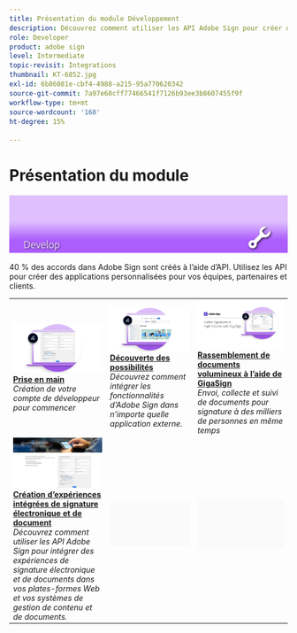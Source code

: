 ```yaml
---
title: Présentation du module Développement
description: Découvrez comment utiliser les API Adobe Sign pour créer des applications personnalisées pour vos équipes, partenaires et clients.
role: Developer
product: adobe sign
level: Intermediate
topic-revisit: Integrations
thumbnail: KT-6852.jpg
exl-id: 6b86081e-cbf4-4988-a215-95a770620342
source-git-commit: 7a97e60cff77466541f7126b93ee3b8607455f9f
workflow-type: tm+mt
source-wordcount: '160'
ht-degree: 15%

---
```


# Présentation du module

![Signer le développement de l’image](../assets/Hero-Develop.png)

40 % des accords dans Adobe Sign sont créés à l’aide d’API. Utilisez les API pour créer des applications personnalisées pour vos équipes, partenaires et clients.

<table style="table-layout:fixed">
<tr>
  <td>
    <a href="https://www.adobe.io/apis/documentcloud/sign.html" target="_blank">
      <img alt="Démarrer" src="../assets/Develop_Getting-Started.png" />
    </a>
    <div>
    <a href="https://www.adobe.io/apis/documentcloud/sign.html" target="_blank"><strong>Prise en main</strong></a>
    </div>
    <em>Création de votre compte de développeur pour commencer</em>
    <br>
  </td>
  <td>
    <a href="https://www.adobe.io/apis/documentcloud/sign/docs.html" target="_blank">
      <img alt="Formation" src="../assets/Develop_Learn.png" />
    </a>
    <div>
    <a href="https://www.adobe.io/apis/documentcloud/sign/docs.html" target="_blank"><strong>Découverte des possibilités</strong></a>
    </div>
    <em>Découvrez comment intégrer les fonctionnalités d’Adobe Sign dans n’importe quelle application externe.</em>
    <br>
  </td>  
  <td>
    <a href="gigasign.md">
      <img alt="Rassemblement de documents volumineux à l’aide de GigaSign" src="../assets/gigasign.jpg" />
    </a>
    <div>
    <a href="gigasign.md"><strong>Rassemblement de documents volumineux à l’aide de GigaSign</strong></a>
    </div>
    <em>Envoi, collecte et suivi de documents pour signature à des milliers de personnes en même temps</em>
    <br>
  </td>
</tr>
<tr>
  <td>
    <a href="embeddedesignature.md">
      <img alt="Création d’expériences intégrées de signature électronique et de document" src="assets/embeddedesignature/EmbedPart1_thumb.png" />
    </a>
    <div>
    <a href="embeddedesignature.md"><strong>Création d’expériences intégrées de signature électronique et de document</strong></a>
    </div>
    <em>Découvrez comment utiliser les API Adobe Sign pour intégrer des expériences de signature électronique et de documents dans vos plates-formes Web et vos systèmes de gestion de contenu et de documents.</em>
    <br>
  </td>
  <td>
    <img alt="Espacement" src="../assets/Grayspacer.png" />
    <div>
    <br>
  </td>
  <td>
    <img alt="Espacement" src="../assets/Grayspacer.png" />
    <div>
    <br>
  </td>
</tr>
</table>
